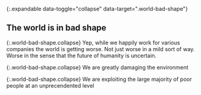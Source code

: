 {:.expandable data-toggle="collapse" data-target=".world-bad-shape"}
## The world is in bad shape

{:.world-bad-shape.collapse}
Yep, while we happily work for various companies the world is getting worse. Not just worse in a mild sort of way. Worse in the sense that the future of humanity is uncertain.

{:.world-bad-shape.collapse}
We are greatly damaging the environment

{:.world-bad-shape.collapse}
We are exploiting the large majority of poor people at an unprecendented level
